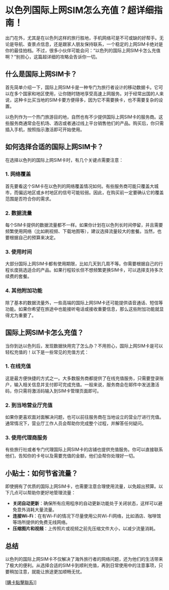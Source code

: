 # 以色列国际上网SIM怎么充值？超详细指南！

出门在外，尤其是在以色列这样的旅行胜地，手机网络可是不可或缺的好帮手。无论是导航、查景点信息，还是跟家人朋友保持联系，一个稳定的上网SIM卡绝对是你的最佳拍档。不过，很多小伙伴可能会问：“以色列的国际上网SIM卡怎么充值啊？”别担心，这篇超详细的攻略会告诉你一切。

## 什么是国际上网SIM卡？

首先简单介绍一下，国际上网SIM卡是一种专门为旅行者设计的移动数据卡。它可以在多个国家和地区使用，让你随时随地享受高速上网服务。对于经常出国的人来说，这种卡比买当地的SIM卡要方便得多，因为它不需要换卡，也不需要复杂的设置。

以色列作为一个热门旅游目的地，自然也有不少提供国际上网SIM卡的服务商。这些服务商通常会在机场、酒店或者通过线上平台销售他们的产品。购买后，你只需插入手机，按照指示激活即可开始使用。

## 如何选择合适的国际上网SIM卡？

在选择以色列的国际上网SIM卡时，有几个关键点需要注意：

### 1. 网络覆盖
首先要看这个SIM卡在以色列的网络覆盖情况如何。有些服务商可能只覆盖大城市，而偏远地区或乡村地区的信号可能较弱。因此，在购买前一定要确认它的覆盖范围是否符合你的需求。

### 2. 数据流量
每个SIM卡提供的数据流量都不一样。如果你计划在以色列长时间停留，并且需要频繁使用网络（比如刷视频、下载地图等），建议选择流量较大的套餐。当然，也要根据自己的预算来决定。

### 3. 使用时间
大部分国际上网SIM卡都有使用期限，比如几天到几周不等。你需要根据自己的行程长度挑选适合的产品。如果行程较长但不想频繁更换SIM卡，可以选择支持多次续费的套餐。

### 4. 其他附加功能
除了基本的数据流量外，一些高端的国际上网SIM卡还可能提供语音通话、短信等功能。如果你希望在旅途中也能接听电话或接收重要信息，那么这些附加功能就显得尤为重要了。

## 国际上网SIM卡怎么充值？

当你到达以色列后，发现数据快用完了怎么办？不用担心，国际上网SIM卡是可以轻松充值的！以下是一些常见的充值方式：

### 1. 在线充值
这是最方便快捷的方式之一。大多数服务商都提供了在线充值服务，只需要登录账户，输入相关信息并支付即可完成充值。一般来说，服务商会在邮件中发送激活码，你只需将激活码输入到SIM卡管理页面即可。

### 2. 到当地营业厅充值
如果你更喜欢面对面解决问题，也可以前往服务商在当地设立的营业厅进行充值。通常情况下，营业厅工作人员会帮助你完成整个过程，并解答任何疑问。

### 3. 使用代理商服务
有些旅行社或者专门代理国际上网SIM卡的店铺也提供充值服务。你可以直接联系他们，告知你的卡号以及需要充值的金额，他们会帮你处理好一切。

## 小贴士：如何节省流量？

即使拥有了优质的国际上网SIM卡，也需要注意合理使用流量，以免超出预算。以下几点可以帮助你更好地管理流量：

- **关闭自动更新**：确保所有应用程序的自动更新功能处于关闭状态，这样可以避免意外消耗大量流量。
- **连接Wi-Fi**：在有Wi-Fi的情况下尽量使用公共Wi-Fi网络，比如酒店、咖啡馆等场所提供的免费无线网络。
- **压缩图片和视频**：上传照片或视频之前先压缩文件大小，以减少流量消耗。

## 总结

以色列的国际上网SIM卡不仅解决了海外旅行者的网络问题，还为他们的生活带来了极大的便利。从选择合适的SIM卡到顺利充值，再到日常使用中的注意事项，只要稍加注意，就能让旅途更加顺畅无忧。

[[購卡點擊聯系](https://t.me/s/esim1088)]]